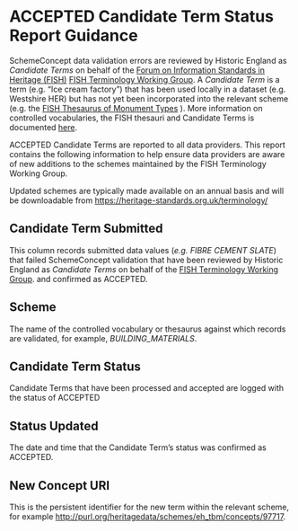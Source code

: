 # ACCEPTED Candidate Term Status Report Guidance
SchemeConcept data validation errors are reviewed by Historic England as *Candidate Terms* on behalf of the [Forum on Information Standards in Heritage (FISH)](https://heritage-standards.org.uk/)   [FISH Terminology Working Group](https://heritage-standards.org.uk/working-groups/). A *Candidate Term* is a term (e.g. “Ice cream factory”) that has been used locally in a dataset (e.g. Westshire HER) but has not yet been incorporated into the relevant scheme (e.g. the [FISH Thesaurus of Monument Types](https://heritagedata.org/live/schemes/eh_tmt2.html) ). More information on controlled vocabularies, the FISH thesauri and Candidate Terms is documented [here](https://heritage-standards.org.uk/terminology/). 

ACCEPTED Candidate Terms are reported <specify frequency> to all data providers. This report contains the following information to help ensure data providers are aware of new additions to the schemes maintained by the FISH Terminology Working Group. 

Updated schemes are typically made available on an annual basis and will be downloadable from https://heritage-standards.org.uk/terminology/ 

## Candidate Term Submitted
This column records submitted data values (*e.g. FIBRE CEMENT SLATE*) that failed SchemeConcept validation that have been reviewed by Historic England as *Candidate Terms* on behalf of the [FISH Terminology Working Group](https://heritage-standards.org.uk/working-groups/). and confirmed as ACCEPTED. 
## Scheme	
The name of the controlled vocabulary or thesaurus against which records are validated, for example, *BUILDING_MATERIALS*. 
## Candidate Term Status
Candidate Terms that have been processed and accepted are logged with the status of ACCEPTED
## Status Updated
The date and time that the Candidate Term’s status was confirmed as ACCEPTED. 
## New Concept URI
This is the persistent identifier for the new term within the relevant scheme, for example http://purl.org/heritagedata/schemes/eh_tbm/concepts/97717.
